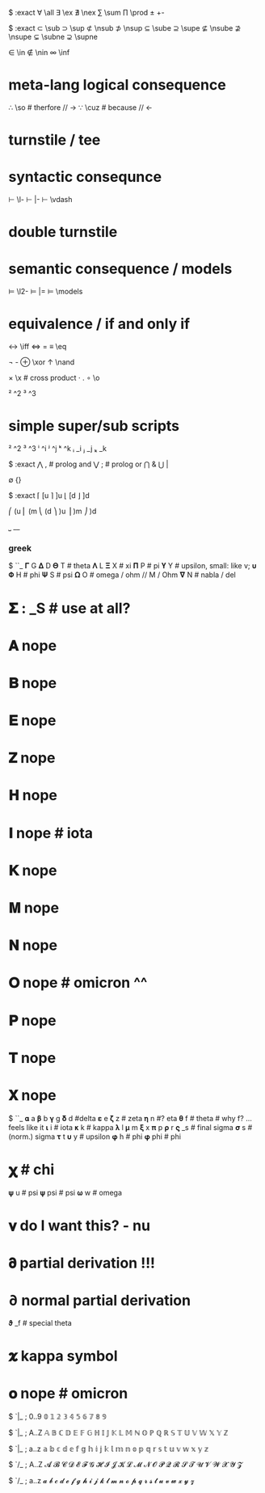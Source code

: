 
$ :exact
∀ \all
∃ \ex
∄ \nex
∑ \sum
∏ \prod
± \+-

$ :exact
⊂ \sub
⊃ \sup
⊄ \nsub
⊅ \nsup
⊆ \sube
⊇ \supe
⊈ \nsube
⊉ \nsupe
⊊ \subne
⊋ \supne

∈ \in
∉ \nin
∞ \inf

# meta-lang logical consequence
∴ \so   # therfore // ->
∵ \cuz  # because  // <-


# turnstile / tee
# syntactic consequnce
⊢ \l-
⊢ \|-
⊢ \vdash

# double turnstile
# semantic consequence / models
⊨ \l2-
⊨ \|=
⊨ \models

# equivalence / if and only if
↔ \iff
⇔ \=
≡ \eq

¬ \-
⊕ \xor
↑ \nand

× \x # cross product
⋅ \.
∘ \o

² \^2
³ \^3

# simple super/sub scripts
² ^2
³ ^3
ⁱ ^i
ʲ ^j
ᵏ ^k
ᵢ _i
ⱼ _j
ₖ _k

$ :exact
⋀ \, # prolog and
⋁ \; # prolog or
⋂ \&
⋃ \|

∅ \{}

$ :exact
⌈ \[u
⌉ \]u
⌊ \[d
⌋ \]d

⎛ \(u
⎜ \(m
⎝ \(d
⎞ \)u
⎟ \)m
⎠ \)d

⎵ \__

### greek

$ ``_
𝚪  G
𝚫  D
𝚯  T      # theta
𝚲  L
𝚵  X      # xi
𝚷  P      # pi
𝚼  Y      # upsilon, small: like v; 𝛖
𝚽  H      # phi
𝚿  S      # psi
𝛀  O      # omega / ohm // M / Ohm
𝛁  N      # nabla / del

# 𝚺 : _S # use at all?
# 𝚨  nope
# 𝚩  nope
# 𝚬  nope
# 𝚭  nope
# 𝚮  nope
# 𝚰  nope  # iota
# 𝚱  nope
# 𝚳  nope
# 𝚴  nope
# 𝚶  nope # omicron ^^
# 𝚸  nope
# 𝚻  nope
# 𝚾  nope

$ ``_
𝛂  a
𝛃  b
𝛄  g
𝛅  d #delta
𝛆  e
𝛇  z # zeta
𝛈  n #? eta
𝛉  f # theta # why f? ... feels like it
𝛊  i # iota
𝛋  k # kappa
𝛌  l
𝛍  m
𝛏  x
𝛑  p
𝛒  r
𝛓  _s # final sigma
𝛔  s # (norm.) sigma
𝛕  t
𝛖  y # upsilon
𝛗 h # phi
𝛗 phi # phi
# 𝛘  # chi
𝛙 u # psi
𝛙 psi # psi
𝛚  w # omega

# 𝛎  do I want this? - nu

# 𝛛  partial derivation  !!!
# ∂  normal partial derivation
𝛝 _f # special theta
# 𝛞  kappa symbol

# 𝛐 nope # omicron



$ `|_ ; 0..9
𝟘
𝟙
𝟚
𝟛
𝟜
𝟝
𝟞
𝟟
𝟠
𝟡


$ `|_ ; A..Z
𝔸
𝔹
ℂ
𝔻
𝔼
𝔽
𝔾
ℍ
𝕀
𝕁
𝕂
𝕃
𝕄
ℕ
𝕆
ℙ
ℚ
ℝ
𝕊
𝕋
𝕌
𝕍
𝕎
𝕏
𝕐
ℤ

$ `|_ ; a..z
𝕒
𝕓
𝕔
𝕕
𝕖
𝕗
𝕘
𝕙
𝕚
𝕛
𝕜
𝕝
𝕞
𝕟
𝕠
𝕡
𝕢
𝕣
𝕤
𝕥
𝕦
𝕧
𝕨
𝕩
𝕪
𝕫

$ `/_ ; A..Z
𝓐
𝓑
𝓒
𝓓
𝓔
𝓕
𝓖
𝓗
𝓘
𝓙
𝓚
𝓛
𝓜
𝓝
𝓞
𝓟
𝓠
𝓡
𝓢
𝓣
𝓤
𝓥
𝓦
𝓧
𝓨
𝓩

$ `/_ ; a..z
𝓪
𝓫
𝓬
𝓭
𝓮
𝓯
𝓰
𝓱
𝓲
𝓳
𝓴
𝓵
𝓶
𝓷
𝓸
𝓹
𝓺
𝓻
𝓼
𝓽
𝓾
𝓿
𝔀
𝔁
𝔂
𝔃







